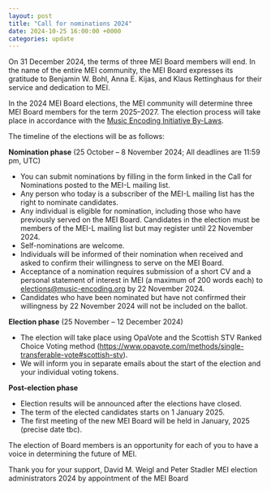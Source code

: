 ```yaml
---
layout: post
title: "Call for nominations 2024"
date: 2024-10-25 16:00:00 +0000
categories: update
---
```


On 31 December 2024, the terms of three MEI Board members will end. In the name of the entire MEI community, the MEI Board expresses its gratitude to Benjamin W. Bohl, Anna E. Kijas, and Klaus Rettinghaus for their service and dedication to MEI.

In the 2024 MEI Board elections, the MEI community will determine three MEI Board members for the term 2025–2027. The election process will take place in accordance with the [Music Encoding Initiative By-Laws](http://music-encoding.org/community/mei-by-laws.html).

The timeline of the elections will be as follows:

**Nomination phase** (25 October – 8 November 2024; All deadlines are 11:59 pm, UTC)

- You can submit nominations by filling in the form linked in the Call for Nominations posted to the MEI-L mailing list.
- Any person who today is a subscriber of the MEI-L mailing list has the right to nominate candidates.
- Any individual is eligible for nomination, including those who have previously served on the MEI Board. Candidates in the election must be members of the MEI-L mailing list but may register until 22 November 2024.
- Self-nominations are welcome.
- Individuals will be informed of their nomination when received and asked to confirm their willingness to serve on the MEI Board.
- Acceptance of a nomination requires submission of a short CV and a personal statement of interest in MEI (a maximum of 200 words each) to elections@music-encoding.org by 22 November 2024.
- Candidates who have been nominated but have not confirmed their willingness by 22 November 2024 will not be included on the ballot.

**Election phase** (25 November – 12 December 2024)

- The election will take place using OpaVote and the Scottish STV Ranked Choice Voting method (https://www.opavote.com/methods/single-transferable-vote#scottish-stv).
- We will inform you in separate emails about the start of the election and your individual voting tokens.

**Post-election phase**

- Election results will be announced after the elections have closed.
- The term of the elected candidates starts on 1 January 2025.
- The first meeting of the new MEI Board will be held in January, 2025 (precise date tbc).

The election of Board members is an opportunity for each of you to have a voice in determining the future of MEI.

Thank you for your support,
David M. Weigl and Peter Stadler
MEI election administrators 2024
by appointment of the MEI Board
